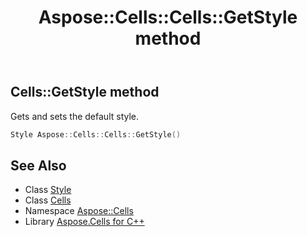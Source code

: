 ﻿---
title: Aspose::Cells::Cells::GetStyle method
linktitle: GetStyle
second_title: Aspose.Cells for C++ API Reference
description: 'Aspose::Cells::Cells::GetStyle method. Gets and sets the default style in C++.'
type: docs
weight: 2800
url: /cpp/aspose.cells/cells/getstyle/
---
## Cells::GetStyle method


Gets and sets the default style.

```cpp
Style Aspose::Cells::Cells::GetStyle()
```

## See Also

* Class [Style](../../style/)
* Class [Cells](../)
* Namespace [Aspose::Cells](../../)
* Library [Aspose.Cells for C++](../../../)
